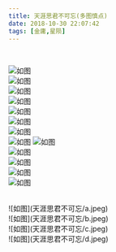 ```yaml
---
title: 天涯思君不可忘(多图慎点)
date: 2018-10-30 22:07:42
tags: [金庸,星陨]
---
```


<br>

![如图](天涯思君不可忘/1.png)
<br>
![如图](天涯思君不可忘/2.png)
<br>
![如图](天涯思君不可忘/3.png)
<br>
![如图](天涯思君不可忘/4.png)
<br>
![如图](天涯思君不可忘/5.jpeg)
<br>
![如图](天涯思君不可忘/6.jpeg)
<br>
![如图](天涯思君不可忘/7.jpeg)
<br>
![如图](天涯思君不可忘/8.png)
![如图](天涯思君不可忘/9.png)
<br>
![如图](天涯思君不可忘/10.png)
<br>
![如图](天涯思君不可忘/11.jpeg)
<br>
![如图](天涯思君不可忘/12.jpeg)
<br>
![如图](天涯思君不可忘/13.jpeg)


<br>
![如图](天涯思君不可忘/a.jpeg)

<br>
![如图](天涯思君不可忘/b.jpeg)

<br>
![如图](天涯思君不可忘/c.jpeg)

<br>
![如图](天涯思君不可忘/d.jpeg)


